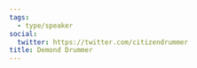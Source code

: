 ```yaml
---
tags:
  - type/speaker
social:
  twitter: https://twitter.com/citizendrummer
title: Demond Drummer
---
```


